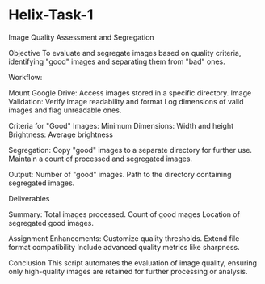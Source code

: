 # Helix-Task-1
Image Quality Assessment and Segregation

Objective
To evaluate and segregate images based on quality criteria, identifying "good" images and separating them from "bad" ones.


Workflow:

Mount Google Drive: Access images stored in a specific directory.
Image Validation:
Verify image readability and format
Log dimensions of valid images and flag unreadable ones.

Criteria for "Good" Images:
Minimum Dimensions: Width and height 
Brightness: Average brightness

Segregation:
Copy "good" images to a separate directory for further use.
Maintain a count of processed and segregated images.

Output:
Number of "good" images.
Path to the directory containing segregated images.


Deliverables

Summary:
Total images processed.
Count of good mages
Location of segregated good images.

Assignment Enhancements:
Customize quality thresholds.
Extend file format compatibility
Include advanced quality metrics like sharpness.


Conclusion
This script automates the evaluation of image quality, ensuring only high-quality images are retained for further processing or analysis.
